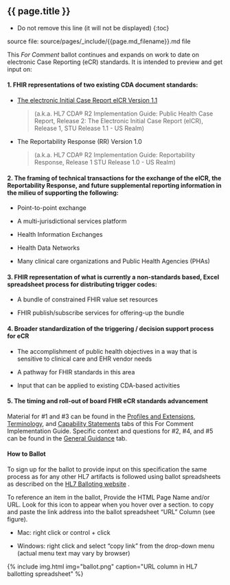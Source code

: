 ## {{ page.title }}

<!-- { :.no_toc } -->

<!-- TOC  the css styling for this is \pages\assets\css\project.css under 'markdown-toc'-->

* Do not remove this line (it will not be displayed)
{:toc}


<!-- end TOC -->


source file: source/pages/\_include/{{page.md_filename}}.md  file


This *For Comment* ballot continues and expands on work to date on
electronic Case Reporting (eCR) standards. It is intended to preview and
get input on:

#### 1.  FHIR representations of two existing CDA document standards:

  - [The electronic Initial Case Report eICR
    Version 1.1](http://www.hl7.org/implement/standards/product_brief.cfm?product_id=436)

    > (a.k.a. HL7 CDA® R2 Implementation Guide: Public Health Case Report,
    > Release 2: The Electronic Initial Case Report (eICR), Release 1, STU
    > Release 1.1 - US Realm)

  - The Reportability Response (RR) Version 1.0

    > (a.k.a. HL7 CDA® R2 Implementation Guide: Reportability Response,
    > Release 1 STU Release 1.0 - US Realm)

#### 2.  The framing of technical transactions for the exchange of the eICR, the Reportability Response, and future supplemental reporting information in the milieu of supporting the following:

  - Point-to-point exchange

  - A multi-jurisdictional services platform

  - Health Information Exchanges

  - Health Data Networks

  - Many clinical care organizations and Public Health Agencies (PHAs)

#### 3.  FHIR representation of what is currently a non-standards based, Excel spreadsheet process for distributing trigger codes:

  - A bundle of constrained FHIR value set resources

  - FHIR publish/subscribe services for offering-up the bundle

#### 4.  Broader standardization of the triggering / decision support process for eCR

  - The accomplishment of public health objectives in a way that is
    sensitive to clinical care and EHR vendor needs

  - A pathway for FHIR standards in this area

  - Input that can be applied to existing CDA-based activities

#### 5.  The timing and roll-out of board FHIR eCR standards advancement

Material for \#1 and \#3 can be found in the [Profiles and
Extensions](http://build.fhir.org/ig/HL7/case-reporting/profiles.html),
[Terminology](http://build.fhir.org/ig/HL7/case-reporting/terminology.html),
and [Capability
Statements](http://build.fhir.org/ig/HL7/case-reporting/capstatements.html)
tabs of this For Comment Implementation Guide. Specific context and
questions for \#2, \#4, and \#5 can be found in the [General
Guidance](http://build.fhir.org/ig/HL7/case-reporting/guidance.html)
tab.

#### How to Ballot

To sign up for the ballot to provide input on this specification the
same process as for any other HL7 artifacts is followed using ballot
spreadsheets as described on the [HL7 Balloting
website](http://www.hl7.org/participate/onlineballoting.cfm?ref=nav) .

To reference an item in the ballot, Provide the HTML Page Name and/or
URL. Look for this icon <span class="glyphicon glyphicon-link"></span> to appear when you hover over a section. to copy and paste the link address into the ballot spreadsheet “URL” Column (see figure).

  - Mac: right click or control + click

  - Windows: right click and select “copy link” from the drop-down menu
    (actual menu text may vary by browser)


{% include img.html img="ballot.png" caption="URL column in HL7 ballotting spreadsheet" %}
